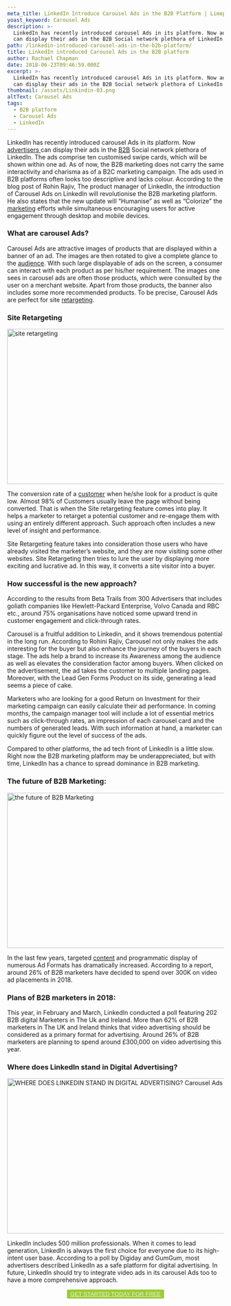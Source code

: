 ```yaml
---
meta_title: LinkedIn Introduce Carousel Ads in the B2B Platform | Limeproxies
yoast_keyword: Carousel Ads
description: >-
  LinkedIn has recently introduced carousel Ads in its platform. Now advertisers
  can display their ads in the B2B Social network plethora of LinkedIn.
path: /linkedin-introduced-carousel-ads-in-the-b2b-platform/
title: LinkedIn introduced Carousel Ads in the B2B platform
author: Rachael Chapman
date: 2018-06-23T09:46:59.000Z
excerpt: >-
  LinkedIn has recently introduced carousel Ads in its platform. Now advertisers
  can display their ads in the B2B Social network plethora of LinkedIn. 
thumbnail: /assets/Linkindin-03.png
altText: Carousel Ads
tags:
  - B2B platform
  - Carousel Ads
  - LinkedIn
---
```

<span style="font-weight: 400;">LinkedIn has recently introduced carousel Ads in its platform. Now <a href="http://www.limevpn.com/how-to-stop-advertisers-from-tracking-your-browsing-habits/" target="_blank" rel="noopener noreferrer">advertisers </a>can display their ads in the <a href="/blog/how-to-use-b2b-seo-to-generate-high-quality-leads/" target="_blank" rel="noopener noreferrer">B2B</a> Social network plethora of LinkedIn. The ads comprise ten customised swipe cards, which will be shown within one ad. As of now, the B2B marketing does not carry the same interactivity and charisma as of a B2C marketing campaign. The ads used in B2B platforms often looks too descriptive and lacks colour. According to the blog post of Rohin Rajiv, The product manager of LinkedIn, the introduction of Carousel Ads on LinkedIn will revolutionise the B2B marketing platform. He also states that the new update will “Humanise” as well as “Colorize” the <a href="/blog/how-marketing-teams-can-keep-pace-with-customer-intelligence-tools/" target="_blank" rel="noopener noreferrer">marketing</a> efforts while simultaneous encouraging users for active engagement through desktop and mobile devices. </span>

### **What are carousel Ads?**

<span style="font-weight: 400;">Carousel Ads are attractive images of products that are displayed within a banner of an ad. The images are then rotated to give a complete glance to the <a href="/blog/launch-a-webinar-your-audience-will-love/" target="_blank" rel="noopener noreferrer">audience</a>. With such large displayable of ads on the screen, a consumer can interact with each product as per his/her requirement. The images one sees in carousel ads are often those products, which were consulted by the user on a merchant website. Apart from those products, the banner also includes some more recommended products. To be precise, Carousel Ads are perfect for site <a href="/blog/the-ultimate-adwords-retargeting-guide/" target="_blank" rel="noopener noreferrer">retargeting</a>. </span>

### **Site Retargeting**

<img class="alignnone size-large wp-image-1932" src="/assets/Linkindin-03.png" alt="site retargeting" width="720" height="360" />

<span style="font-weight: 400;">The conversion rate of a <a href="/blog/how-marketing-teams-can-keep-pace-with-customer-intelligence-tools/" target="_blank" rel="noopener noreferrer">customer</a> when he/she look for a product is quite low. Almost 98% of Customers usually leave the page without being converted. That is when the Site retargeting feature comes into play. It helps a marketer to retarget a potential customer and re-engage them with using an entirely different approach. Such approach often includes a new level of insight and performance. </span>

<span style="font-weight: 400;">Site Retargeting feature takes into consideration those users who have already visited the marketer’s website, and they are now visiting some other websites. Site Retargeting then tries to lure the user by displaying more exciting and lucrative ad. In this way, it converts a site visitor into a buyer.</span>

### **How successful is the new approach?**

<span style="font-weight: 400;">According to the results from Beta Trails from 300 Advertisers that includes goliath companies like Hewlett-Packard Enterprise, Volvo Canada and RBC etc., around 75% organisations have noticed some upward trend in customer engagement and click-through rates. </span>

<span style="font-weight: 400;">Carousel is a fruitful addition to Linkedin, and it shows tremendous potential in the long run. According to Rohini Rajiv, Carousel not only makes the ads interesting for the buyer but also enhance the journey of the buyers in each stage. The ads help a brand to increase its Awareness among the audience as well as elevates the consideration factor among buyers. When clicked on the advertisement, the ad takes the customer to multiple landing pages. Moreover, with the Lead Gen Forms Product on its side, generating a lead seems a piece of cake. </span>

<span style="font-weight: 400;">Marketers who are looking for a good Return on Investment for their marketing campaign can easily calculate their ad performance. In coming months, the campaign manager tool will include a lot of essential metrics such as click-through rates, an impression of each carousel card and the numbers of generated leads. With such information at hand, a marketer can quickly figure out the level of success of the ads. </span>

<span style="font-weight: 400;">Compared to other platforms, the ad tech front of LinkedIn is a little slow. Right now the B2B marketing platform may be underappreciated, but with time, LinkedIn has a chance to spread dominance in B2B marketing.</span>

### **The future of B2B Marketing:**

<img class="alignnone size-large wp-image-1931" src="/assets/Linkindin-02.png" alt="the future of B2B Marketing" width="720" height="360" />

<span style="font-weight: 400;">In the last few years, targeted <a href="/blog/develop-content-resource-centre/" target="_blank" rel="noopener noreferrer">content</a> and programmatic display of numerous Ad Formats has dramatically increased. According to a report, around 26% of B2B marketers have decided to spend over 300K on video ad placements in 2018.</span>

### **Plans of B2B marketers in 2018:**

<span style="font-weight: 400;">This year, in February and March, LinkedIn conducted a poll featuring 202 B2B digital Marketers in The Uk and Ireland. More than 62% of B2B marketers in The UK and Ireland thinks that video advertising should be considered as a primary format for advertising. Around 26% of B2B marketers are planning to spend around £300,000 on video advertising this year.</span>

### **Where does LinkedIn stand in Digital Advertising?**

<img class="alignnone size-large wp-image-1933" src="/assets/Linkindin-04.png" alt="WHERE DOES LINKEDIN STAND IN DIGITAL ADVERTISING? Carousel Ads" width="720" height="360" />

<span style="font-weight: 400;">LinkedIn includes 500 million professionals. When it comes to lead generation, LinkedIn is always the first choice for everyone due to its high-intent user base. According to a poll by Digiday and GumGum, most advertisers described LinkedIn as a safe platform for digital advertising. In future, LinkedIn should try to integrate video ads in its carousel Ads too to have a more comprehensive approach. </span>

<p style="text-align: center;">
  <button style="background-color: #9acd32; border-radius: 5%; border: solid 2px #9ACD32;"><a style="color: #eeeeee;" href="/pricing">GET STARTED TODAY FOR FREE</a></button>
</p>
